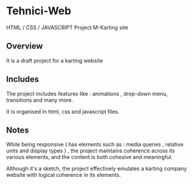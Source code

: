 # Tehnici-Web
HTML / CSS / JAVASCRIPT Project M-Karting site

## Overview
It is a draft project for a karting website
## Includes
The project includes features like : animations , drop-down menu, transitions and many more.

It is organised in html, css and javascript files.

## Notes
While being responsive ( has elements such as : media queries , relative units and display types ) , the project maintains coherence across its various elements, and the content is both cohesive and meaningful.

Although it's a sketch, the project effectively emulates a karting company website with logical coherence in its elements.
